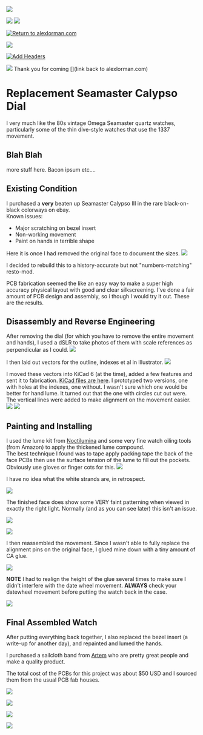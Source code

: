 [<img src="https://alorman-git-images.s3.amazonaws.com/contact-header.svg">](https://www.alexlorman.com/)


[](https://alorman-git-images.s3.amazonaws.com/Play.svg)


[<img src="https://alorman-git-images.s3.amazonaws.com/contact-header.svg">](https://www.alexlorman.com/)
![](https://alorman-git-images.s3.amazonaws.com/Play.svg)


  
 <a href="www.alexlorman.com">
  <img src="https://alorman-git-images.s3.amazonaws.com/Play.svg" alt="Return to alexlorman.com">
</a> 

![](https://alorman-git-images.s3.amazonaws.com/Play.svg)


  
[![Add Headers](https://github.com/alorman/dev-actions/actions/workflows/add-headers.yml/badge.svg)](https://github.com/alorman/dev-actions/actions/workflows/add-headers.yml)


  
![](seamaster-1.jpg)
Thank you for coming
[](link back to alexlorman.com)
# Replacement Seamaster Calypso Dial
I very much like the 80s vintage Omega Seamaster quartz watches, particularly some of the thin dive-style watches that use the 1337 movement. 

## Blah Blah
more stuff here. Bacon ipsum etc....


## Existing Condition
I purchased a __very__ beaten up Seamaster Calypso III in the rare black-on-black colorways on ebay.  
Known issues:  
- Major scratching on bezel insert
- Non-working movement
- Paint on hands in terrible shape

Here it is once I had removed the original face to document the sizes. 
![](img/seamaster-1.jpg)

I decided to rebuild this to a history-accurate but not "numbers-matching" resto-mod. 

PCB fabrication seemed the like an easy way to make a super high accuracy physical layout with good and clear silkscreening. I've done a fair amount of PCB design and assembly, so i though I would try it out. These are the results. 

## Disassembly and Reverse Engineering
After removing the dial (for which you have to remove the entire movement and hands), I used a dSLR to take photos of them with scale references as perpendicular as I could. 
![](img/seamaster-11.jpg)

I then laid out vectors for the outline, indexes et al in Illustrator. 
![](img/illustrator.PNG)

I moved these vectors into KiCad 6 (at the time), added a few features and sent it to fabrication.
[KiCad files are here](https://github.com/alorman/Seamaster-Face/tree/main/PCB). I prototyped two versions, one with holes at the indexes, one without. I wasn't sure which one would be better for hand lume. It turned out that the one with circles cut out were.  
The vertical lines were added to make alignment on the movement easier. 
![](img/seamaster-face-back.jpg) ![](img/seamaster-face-front.jpg)

## Painting and Installing
I used the lume kit from [Noctilumina](https://www.noctilumina.com/) and some very fine watch oiling tools (from Amazon) to apply the thickened lume compound.  
The best technique I found was to tape apply packing tape the back of the face PCBs then use the surface tension of the lume to fill out the pockets. Obviously use gloves or finger cots for this.
![](img/seamaster-2.jpg)

I have no idea what the white strands are, in retrospect.

![](img/seamaster-3.jpg)

The finished face does show some VERY faint patterning when viewed in exactly the right light. Normally (and as you can see later) this isn't an issue. 

![](img/seamaster-4.jpg)

![](img/seamaster-5.jpg)

I then reassembled the movement. Since I wasn't able to fully replace the alignment pins on the original face, I glued mine down with a tiny amount of CA glue. 

![](img/seamaster-6.jpg)

**NOTE** I had to realign the height of the glue several times to make sure I didn't interfere with the date wheel movement. **ALWAYS** check your datewheel movement before putting the watch back in the case. 

![](img/date-wheel-1.gif)

## Final Assembled Watch
After putting everything back together, I also replaced the bezel insert (a write-up for another day), and repainted and lumed the hands. 

I purchased a sailcloth band from [Artem](https://artemstraps.com/) who are pretty great people and make a quality product.

The total cost of the PCBs for this project was about $50 USD and I sourced them from the usual PCB fab houses.

![](img/seamsater-lume.jpg)

![](img/seamaster-7.jpg)

![](img/seamaster-10.jpg)



[<img src="https://alorman-git-images.s3.amazonaws.com/contact-header.svg">](https://www.alexlorman.com/)
